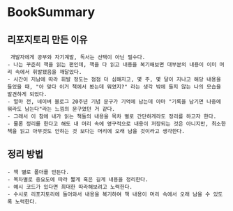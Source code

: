 # BookSummary

## 리포지토리 만든 이유

     개발자에게 공부와 자기계발, 독서는 선택이 아닌 필수다.
    - 나는 꾸준히 책을 읽는 편인데, 책을 다 읽고 내용을 복기해보면 대부분의 내용이 이미 머리 속에서 휘발됐음을 깨달았다.
    - 시간이 지남에 따라 휘발 정도는 점점 더 심해지고, 몇 주, 몇 달이 지나고 해당 내용을 들었을 때, "아 맞다 이거 책에서 봤는데 뭐였지?" 라는 생각 밖에 들지 않는 나의 모습을 발견하게 되었다.
    - 얼마 전, 네이버 블로그 20주년 기념 문구가 기억에 남는데 아마 "기록을 남기면 나중에  뭐라도 남는다"라는 느낌의 문구였던 거 같다.
    - 그래서 이 참에 내가 읽는 책들의 내용을 목차 별로 간단하게라도 정리를 하고자 한다.
    - 물론 정리를 한다고 해도 내 머리 속에 영구적으로 내용이 저장되는 것은 아니지만, 최소한 책을 읽고 아무것도 안하는 것 보다는 머리에 오래 남을 것이라고 생각한다.

## 정리 방법

    - 책 별로 폴더를 만든다.
    - 목차별로 중요도에 따라 짧게 혹은 길게 내용을 정리한다.
    - 예시 코드가 있다면 최대한 따라해보려고 노력한다.
    - 수시로 리포지토리에 들어와서 내용을 복기하여 책 내용이 머리 속에서 오래 남을 수 있도록 노력한다.

